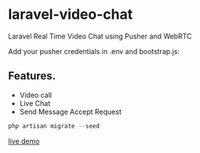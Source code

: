# laravel-video-chat
Laravel Real Time Video Chat using Pusher and WebRTC

Add your pusher credentials in .env and bootstrap.js:

## Features.
- Video call
- Live Chat
- Send Message Accept Request

```php
php artisan migrate --seed
```

[live demo](https://github.com/PHPJunior/laravel-video-chat)
